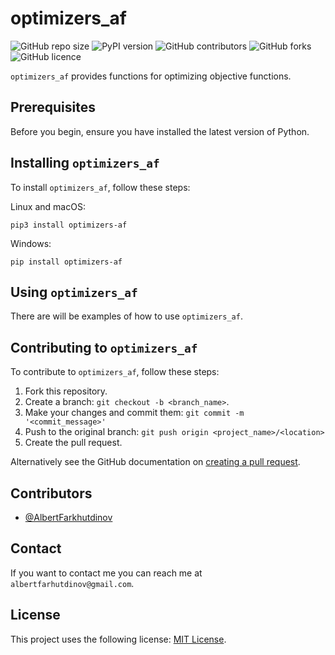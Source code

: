 # optimizers_af

![GitHub repo size](https://img.shields.io/github/repo-size/AlbertFarkhutdinov/optimizers_af)
![PyPI version](https://img.shields.io/pypi/v/optimizers-af)
![GitHub contributors](https://img.shields.io/github/contributors/AlbertFarkhutdinov/optimizers_af)
![GitHub forks](https://img.shields.io/github/forks/AlbertFarkhutdinov/optimizers_af?style=social)
![GitHub licence](https://img.shields.io/github/license/AlbertFarkhutdinov/optimizers_af)

`optimizers_af` provides functions for optimizing objective functions.

## Prerequisites

Before you begin, ensure you have installed the latest version of Python.

## Installing `optimizers_af`

To install `optimizers_af`, follow these steps:

Linux and macOS:
```
pip3 install optimizers-af
```

Windows:
```
pip install optimizers-af
```
## Using `optimizers_af`

There are will be examples of how to use `optimizers_af`.

## Contributing to `optimizers_af`
To contribute to `optimizers_af`, follow these steps:

1. Fork this repository.
2. Create a branch: `git checkout -b <branch_name>`.
3. Make your changes and commit them: `git commit -m '<commit_message>'`
4. Push to the original branch: `git push origin <project_name>/<location>`
5. Create the pull request.

Alternatively see the GitHub documentation on [creating a pull request](https://help.github.com/en/github/collaborating-with-issues-and-pull-requests/creating-a-pull-request).

## Contributors

* [@AlbertFarkhutdinov](https://github.com/AlbertFarkhutdinov) 

## Contact

If you want to contact me you can reach me at `albertfarhutdinov@gmail.com`.

## License
This project uses the following license: [MIT License](https://github.com/AlbertFarkhutdinov/optimizers_af/blob/main/LICENSE).